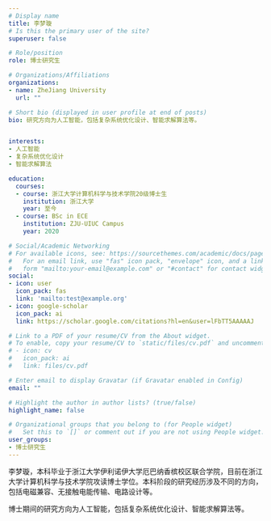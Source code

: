 ```yaml
---
# Display name
title: 李梦璇
# Is this the primary user of the site?
superuser: false

# Role/position
role: 博士研究生

# Organizations/Affiliations
organizations:
- name: ZheJiang University
  url: ""

# Short bio (displayed in user profile at end of posts)
bio: 研究方向为人工智能，包括复杂系统优化设计、智能求解算法等。


interests:
- 人工智能
- 复杂系统优化设计
- 智能求解算法

education:
  courses:
  - course: 浙江大学计算机科学与技术学院20级博士生
    institution: 浙江大学
    year: 至今
  - course: BSc in ECE
    institution: ZJU-UIUC Campus
    year: 2020

# Social/Academic Networking
# For available icons, see: https://sourcethemes.com/academic/docs/page-builder/#icons
#   For an email link, use "fas" icon pack, "envelope" icon, and a link in the
#   form "mailto:your-email@example.com" or "#contact" for contact widget.
social:
- icon: user
  icon_pack: fas
  link: 'mailto:test@example.org'
- icon: google-scholar
  icon_pack: ai
  link: https://scholar.google.com/citations?hl=en&user=lFbTT5AAAAAJ

# Link to a PDF of your resume/CV from the About widget.
# To enable, copy your resume/CV to `static/files/cv.pdf` and uncomment the lines below.
# - icon: cv
#   icon_pack: ai
#   link: files/cv.pdf

# Enter email to display Gravatar (if Gravatar enabled in Config)
email: ""

# Highlight the author in author lists? (true/false)
highlight_name: false

# Organizational groups that you belong to (for People widget)
#   Set this to `[]` or comment out if you are not using People widget.
user_groups:
- 博士研究生
---
```

李梦璇，本科毕业于浙江大学伊利诺伊大学厄巴纳香槟校区联合学院，目前在浙江大学计算机科学与技术学院攻读博士学位。本科阶段的研究经历涉及不同的方向，包括电磁兼容、无接触电能传输、电路设计等。

博士期间的研究方向为人工智能，包括复杂系统优化设计、智能求解算法等。
